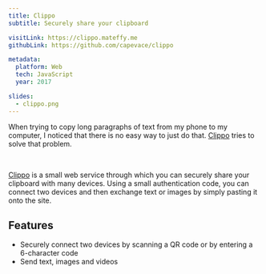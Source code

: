 ```yaml
---
title: Clippo
subtitle: Securely share your clipboard

visitLink: https://clippo.mateffy.me
githubLink: https://github.com/capevace/clippo

metadata:
  platform: Web
  tech: JavaScript
  year: 2017

slides:
  - clippo.png
---
```


When trying to copy long paragraphs of text from my phone to my computer, I noticed that there is no easy way to just do that. [Clippo](https://clippo.mateffy.me) tries to solve that problem.

<br>

[Clippo](https://clippo.mateffy.me) is a small web service through which you can securely share your clipboard with many devices. Using a small authentication code, you can connect two devices and then exchange text or images by simply pasting it onto the site.

## Features

- Securely connect two devices by scanning a QR code or by entering a 6-character code
- Send text, images and videos
